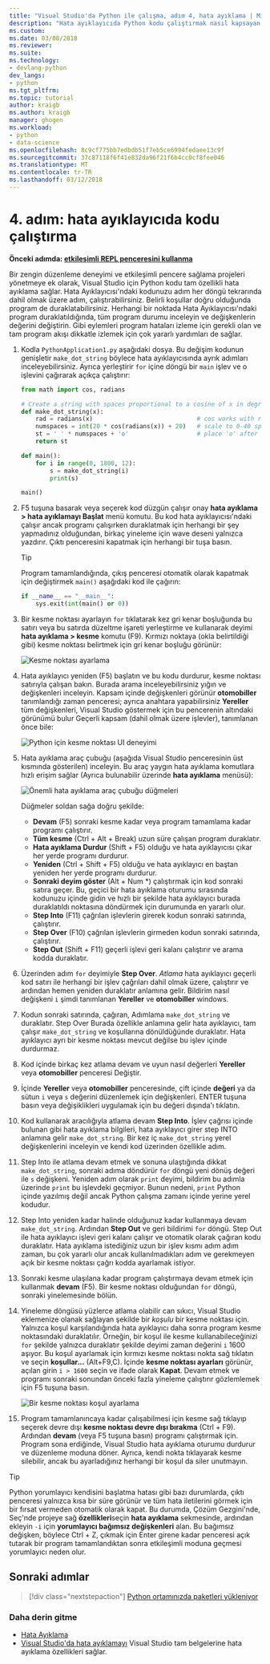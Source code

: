 ```yaml
---
title: "Visual Studio'da Python ile çalışma, adım 4, hata ayıklama | Microsoft Docs"
description: "Hata ayıklayıcıda Python kodu çalıştırmak nasıl kapsayan Visual Studio içinde Python ile çalışmak için çekirdek öğreticinin 4 adımı."
ms.custom: 
ms.date: 03/08/2018
ms.reviewer: 
ms.suite: 
ms.technology:
- devlang-python
dev_langs:
- python
ms.tgt_pltfrm: 
ms.topic: tutorial
author: kraigb
ms.author: kraigb
manager: ghogen
ms.workload:
- python
- data-science
ms.openlocfilehash: 8c9cf775bb7edbdb51f7eb5ce6994fedaee13c9f
ms.sourcegitcommit: 37c87118f6f41e832da96f21f6b4cc0cf8fee046
ms.translationtype: MT
ms.contentlocale: tr-TR
ms.lasthandoff: 03/12/2018
---
```

# <a name="step-4-running-code-in-the-debugger"></a>4. adım: hata ayıklayıcıda kodu çalıştırma

**Önceki adımda: [etkileşimli REPL penceresini kullanma](tutorial-working-with-python-in-visual-studio-step-03-interactive-repl.md)**

Bir zengin düzenleme deneyimi ve etkileşimli pencere sağlama projeleri yönetmeye ek olarak, Visual Studio için Python kodu tam özellikli hata ayıklama sağlar. Hata Ayıklayıcısı'ndaki kodunuzu adım her döngü tekrarında dahil olmak üzere adım, çalıştırabilirsiniz. Belirli koşullar doğru olduğunda program de duraklatabilirsiniz. Herhangi bir noktada Hata Ayıklayıcısı'ndaki program duraklatıldığında, tüm program durumu inceleyin ve değişkenlerin değerini değiştirin. Gibi eylemleri program hataları izleme için gerekli olan ve tam program akışı dikkatle izlemek için çok yararlı yardımları de sağlar.

1. Kodla `PythonApplication1.py` aşağıdaki dosya. Bu değişim kodunun genişletir `make_dot_string` böylece hata ayıklayıcısında ayrık adımları inceleyebilirsiniz. Ayrıca yerleştirir `for` içine döngü bir `main` işlev ve o işlevini çağırarak açıkça çalıştırır:

    ```python
    from math import cos, radians

    # Create a string with spaces proportional to a cosine of x in degrees
    def make_dot_string(x):
        rad = radians(x)                             # cos works with radians
        numspaces = int(20 * cos(radians(x)) + 20)   # scale to 0-40 spaces
        st = ' ' * numspaces + 'o'                   # place 'o' after the spaces
        return st

    def main():
        for i in range(0, 1800, 12):
            s = make_dot_string(i)
            print(s)

    main()
    ```

1. F5 tuşuna basarak veya seçerek kod düzgün çalışır onay **hata ayıklama > hata ayıklamayı Başlat** menü komutu. Bu kod hata ayıklayıcısı'ndaki çalışır ancak programı çalışırken duraklatmak için herhangi bir şey yapmadınız olduğundan, birkaç yineleme için wave deseni yalnızca yazdırır. Çıktı penceresini kapatmak için herhangi bir tuşa basın.

    > [!Tip]
    > Program tamamlandığında, çıkış penceresi otomatik olarak kapatmak için değiştirmek `main()` aşağıdaki kod ile çağırın:
    >
    > ```python
    > if __name__ == "__main__":
    >     sys.exit(int(main() or 0))
    > ```

1. Bir kesme noktası ayarlayın `for` tıklatarak kez gri kenar boşluğunda bu satırı veya bu satırda düzeltme işareti yerleştirme ve kullanarak deyimi **hata ayıklama > kesme** komutu (F9). Kırmızı noktaya (okla belirtildiği gibi) kesme noktası belirtmek için gri kenar boşluğu görünür:

    ![Kesme noktası ayarlama](media/vs-getting-started-python-18-debugging1.png)

1. Hata ayıklayıcı yeniden (F5) başlatın ve bu kodu durdurur, kesme noktası satırıyla çalışan bakın. Burada arama inceleyebilirsiniz yığın ve değişkenleri inceleyin. Kapsam içinde değişkenleri görünür **otomobiller** tanımlandığı zaman penceresi; ayrıca anahtara yapabilirsiniz **Yereller** tüm değişkenleri, Visual Studio göstermek için bu pencerenin altındaki görünümü bulur Geçerli kapsam (dahil olmak üzere işlevler), tanımlanan önce bile:

    ![Python için kesme noktası UI deneyimi](media/vs-getting-started-python-19-debugging2b.png)

1. Hata ayıklama araç çubuğu (aşağıda Visual Studio penceresinin üst kısmında gösterilen) inceleyin. Bu araç yaygın hata ayıklama komutlara hızlı erişim sağlar (Ayrıca bulunabilir üzerinde **hata ayıklama** menüsü):

    ![Önemli hata ayıklama araç çubuğu düğmeleri](media/vs-getting-started-python-20-debugging3.png)

    Düğmeler soldan sağa doğru şekilde:
    - **Devam** (F5) sonraki kesme kadar veya program tamamlama kadar programı çalıştırır.
    - **Tüm kesme** (Ctrl + Alt + Break) uzun süre çalışan program duraklatır.
    - **Hata ayıklama Durdur** (Shift + F5) olduğu ve hata ayıklayıcısı çıkar her yerde programı durdurur.
    - **Yeniden** (Ctrl + Shift + F5) olduğu ve hata ayıklayıcı en baştan yeniden her yerde programı durdurur.
    - **Sonraki deyim göster** (Alt + Num *) çalıştırmak için kod sonraki satıra geçer. Bu, geçici bir hata ayıklama oturumu sırasında kodunuzu içinde gidin ve hızlı bir şekilde hata ayıklayıcı burada duraklatıldı noktasına döndürmek için durumunda en yararlı olur.
    - **Step Into** (F11) çağrılan işlevlerin girerek kodun sonraki satırında, çalıştırır.
    - **Step Over** (F10) çağrılan işlevlerin girmeden kodun sonraki satırında, çalıştırır.
    - **Step Out** (Shift + F11) geçerli işlevi geri kalanı çalıştırır ve arama kodda duraklatır.

1. Üzerinden adım `for` deyimiyle **Step Over**. *Atlama* hata ayıklayıcı geçerli kod satırı ile herhangi bir işlev çağrıları dahil olmak üzere, çalıştırır ve ardından hemen yeniden duraklatır anlamına gelir. Bildirim nasıl değişkeni `i` şimdi tanımlanan **Yereller** ve **otomobiller** windows.

1. Kodun sonraki satırında, çağıran, Adımlama `make_dot_string` ve duraklatır. Step Over Burada özellikle anlamına gelir hata ayıklayıcı, tam çalışır `make_dot_string` ve koşullarına dönüldüğünde duraklatır. Hata ayıklayıcı ayrı bir kesme noktası mevcut değilse bu işlev içinde durdurmaz.

1. Kod içinde birkaç kez atlama devam ve uyun nasıl değerleri **Yereller** veya **otomobiller** penceresi Değiştir.

1. İçinde **Yereller** veya **otomobiller** penceresinde, çift içinde **değeri** ya da sütun `i` veya `s` değerini düzenlemek için değişkenleri. ENTER tuşuna basın veya değişiklikleri uygulamak için bu değeri dışında'ı tıklatın.

1. Kod kullanarak aracılığıyla atlama devam **Step Into**. İşlev çağrısı içinde bulunan gibi hata ayıklama bilgileri, hata ayıklayıcı girer step INTO anlamına gelir `make_dot_string`. Bir kez iç `make_dot_string` yerel değişkenlerini inceleyin ve kendi kod üzerinden özellikle adım.

1. Step Into ile atlama devam etmek ve sonuna ulaştığında dikkat `make_dot_string`, sonraki adıma döndürür `for` döngü yeni dönüş değeri ile `s` değişkeni. Yeniden adım olarak `print` deyimi, bildirim bu adımla üzerinde `print` bu işlevdeki geçmiyor. Bunun nedeni, `print` Python içinde yazılmış değil ancak Python çalışma zamanı içinde yerine yerel kodudur.

1. Step Into yeniden kadar halinde olduğunuz kadar kullanmaya devam `make_dot_string`. Ardından **Step Out** ve geri bildirimi `for` döngü. Step Out ile hata ayıklayıcı işlevi geri kalanı çalışır ve otomatik olarak çağıran kodu duraklatır. Hata ayıklama istediğiniz uzun bir işlev kısmı adım adım zaman, bu çok yararlı olur ancak kullanılmadıkları adım ve gerekmeyen açık bir kesme noktası çağrı kodda ayarlamak istiyor.

1. Sonraki kesme ulaşılana kadar program çalıştırmaya devam etmek için kullanmak **devam** (F5). Bir kesme noktası olduğundan `for` döngü, sonraki yinelemesinde bölün.

1. Yineleme döngüsü yüzlerce atlama olabilir can sıkıcı, Visual Studio eklemenize olanak sağlayan şekilde bir *koşulu* bir kesme noktası için. Yalnızca koşul karşılandığında hata ayıklayıcı daha sonra program kesme noktasındaki duraklatılır. Örneğin, bir koşul ile kesme kullanabileceğinizi `for` şekilde yalnızca duraklatır şekilde deyimi zaman değerini `i` 1600 aşıyor. Bu koşul ayarlamak için kırmızı kesme noktası nokta sağ tıklatın ve seçin **koşullar...** (Alt+F9,C). İçinde **kesme noktası ayarları** görünür, açılan girin `i > 1600` seçin ve ifade olarak **Kapat**. Devam etmek ve programı sonraki sonundan önceki fazla yineleme çalıştırır gözlemlemek için F5 tuşuna basın.

    ![Bir kesme noktası koşul ayarlama](media/vs-getting-started-python-21-debugging4.png)

1. Program tamamlanıncaya kadar çalışabilmesi için kesme sağ tıklayıp seçerek devre dışı **kesme noktası devre dışı bırakma** (Ctrl + F9). Ardından **devam** (veya F5 tuşuna basın) programı çalıştırmak için. Program sona erdiğinde, Visual Studio hata ayıklama oturumu durdurur ve düzenleme moduna döner. Ayrıca, kendi nokta tıklayarak kesme silebilir, ancak bu ayarladığınız herhangi bir koşul da siler unutmayın.

> [!Tip]
> Python yorumlayıcı kendisini başlatma hatası gibi bazı durumlarda, çıktı penceresi yalnızca kısa bir süre görünür ve tüm hata iletilerini görmek için bir fırsat vermeden otomatik olarak kapat. Bu durumda, Çözüm Gezgini'nde, Seç'nde projeye sağ **özellikleri**seçin **hata ayıklama** sekmesinde, ardından ekleyin `-i` için **yorumlayıcı bağımsız değişkenleri** alan. Bu bağımsız değişken, böylece Ctrl + Z, çıkmak için Enter girene kadar penceresi açık tutarak bir program tamamlandıktan sonra etkileşimli moduna geçmesi yorumlayıcı neden olur.

## <a name="next-steps"></a>Sonraki adımlar

> [!div class="nextstepaction"]
> [Python ortamınızda paketleri yükleniyor](tutorial-working-with-python-in-visual-studio-step-05-installing-packages.md)

### <a name="going-deeper"></a>Daha derin gitme

- [Hata Ayıklama](debugging-python-in-visual-studio.md)
- [Visual Studio'da hata ayıklamayı](../debugger/debugger-feature-tour.md) Visual Studio tam belgelerine hata ayıklama özellikleri sağlar.
